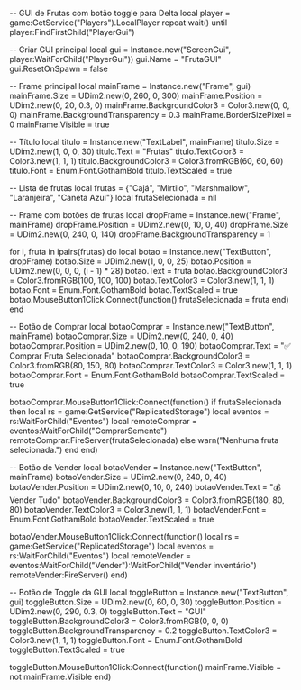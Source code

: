 -- GUI de Frutas com botão toggle para Delta
local player = game:GetService("Players").LocalPlayer
repeat wait() until player:FindFirstChild("PlayerGui")

-- Criar GUI principal
local gui = Instance.new("ScreenGui", player:WaitForChild("PlayerGui"))
gui.Name = "FrutaGUI"
gui.ResetOnSpawn = false

-- Frame principal
local mainFrame = Instance.new("Frame", gui)
mainFrame.Size = UDim2.new(0, 260, 0, 300)
mainFrame.Position = UDim2.new(0, 20, 0.3, 0)
mainFrame.BackgroundColor3 = Color3.new(0, 0, 0)
mainFrame.BackgroundTransparency = 0.3
mainFrame.BorderSizePixel = 0
mainFrame.Visible = true

-- Título
local titulo = Instance.new("TextLabel", mainFrame)
titulo.Size = UDim2.new(1, 0, 0, 30)
titulo.Text = "Frutas"
titulo.TextColor3 = Color3.new(1, 1, 1)
titulo.BackgroundColor3 = Color3.fromRGB(60, 60, 60)
titulo.Font = Enum.Font.GothamBold
titulo.TextScaled = true

-- Lista de frutas
local frutas = {"Cajá", "Mirtilo", "Marshmallow", "Laranjeira", "Caneta Azul"}
local frutaSelecionada = nil

-- Frame com botões de frutas
local dropFrame = Instance.new("Frame", mainFrame)
dropFrame.Position = UDim2.new(0, 10, 0, 40)
dropFrame.Size = UDim2.new(0, 240, 0, 140)
dropFrame.BackgroundTransparency = 1

for i, fruta in ipairs(frutas) do
	local botao = Instance.new("TextButton", dropFrame)
	botao.Size = UDim2.new(1, 0, 0, 25)
	botao.Position = UDim2.new(0, 0, 0, (i - 1) * 28)
	botao.Text = fruta
	botao.BackgroundColor3 = Color3.fromRGB(100, 100, 100)
	botao.TextColor3 = Color3.new(1, 1, 1)
	botao.Font = Enum.Font.GothamBold
	botao.TextScaled = true
	botao.MouseButton1Click:Connect(function()
		frutaSelecionada = fruta
	end)
end

-- Botão de Comprar
local botaoComprar = Instance.new("TextButton", mainFrame)
botaoComprar.Size = UDim2.new(0, 240, 0, 40)
botaoComprar.Position = UDim2.new(0, 10, 0, 190)
botaoComprar.Text = "✅ Comprar Fruta Selecionada"
botaoComprar.BackgroundColor3 = Color3.fromRGB(80, 150, 80)
botaoComprar.TextColor3 = Color3.new(1, 1, 1)
botaoComprar.Font = Enum.Font.GothamBold
botaoComprar.TextScaled = true

botaoComprar.MouseButton1Click:Connect(function()
	if frutaSelecionada then
		local rs = game:GetService("ReplicatedStorage")
		local eventos = rs:WaitForChild("Eventos")
		local remoteComprar = eventos:WaitForChild("ComprarSemente")
		remoteComprar:FireServer(frutaSelecionada)
	else
		warn("Nenhuma fruta selecionada.")
	end
end)

-- Botão de Vender
local botaoVender = Instance.new("TextButton", mainFrame)
botaoVender.Size = UDim2.new(0, 240, 0, 40)
botaoVender.Position = UDim2.new(0, 10, 0, 240)
botaoVender.Text = "💰 Vender Tudo"
botaoVender.BackgroundColor3 = Color3.fromRGB(180, 80, 80)
botaoVender.TextColor3 = Color3.new(1, 1, 1)
botaoVender.Font = Enum.Font.GothamBold
botaoVender.TextScaled = true

botaoVender.MouseButton1Click:Connect(function()
	local rs = game:GetService("ReplicatedStorage")
	local eventos = rs:WaitForChild("Eventos")
	local remoteVender = eventos:WaitForChild("Vender"):WaitForChild("Vender inventário")
	remoteVender:FireServer()
end)

-- Botão de Toggle da GUI
local toggleButton = Instance.new("TextButton", gui)
toggleButton.Size = UDim2.new(0, 60, 0, 30)
toggleButton.Position = UDim2.new(0, 290, 0.3, 0)
toggleButton.Text = "GUI"
toggleButton.BackgroundColor3 = Color3.fromRGB(0, 0, 0)
toggleButton.BackgroundTransparency = 0.2
toggleButton.TextColor3 = Color3.new(1, 1, 1)
toggleButton.Font = Enum.Font.GothamBold
toggleButton.TextScaled = true

toggleButton.MouseButton1Click:Connect(function()
	mainFrame.Visible = not mainFrame.Visible
end)
